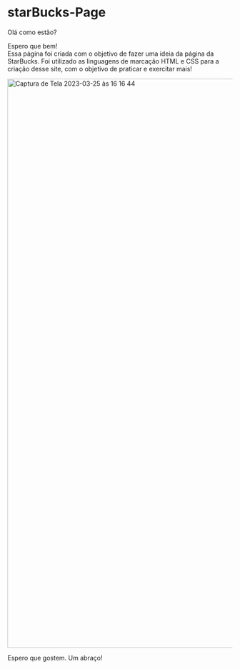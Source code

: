 # starBucks-Page
Olá como estão?

 Espero que bem! <br/> Essa página foi criada com o objetivo de fazer uma ideia da página da StarBucks. Foi utilizado as linguagens de marcação HTML e CSS para a criação desse site, com o objetivo de praticar e exercitar mais!
 
 
<img width="1275" alt="Captura de Tela 2023-03-25 às 16 16 44" src="https://user-images.githubusercontent.com/101596991/227737052-12a5dd14-a301-4836-8ea3-0815aa7a89e8.png">

Espero que gostem. Um abraço!
